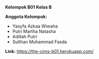**Kelompok B01 Kelas B**

**Anggota Kelompok:**
- Yasyfa Azkaa Wiwaha
- Putri Martha Natasha
- Adillah Putri
- Sulthan Muhammad Fasda

**Link:** https://the-cims-b01.herokuapp.com/
